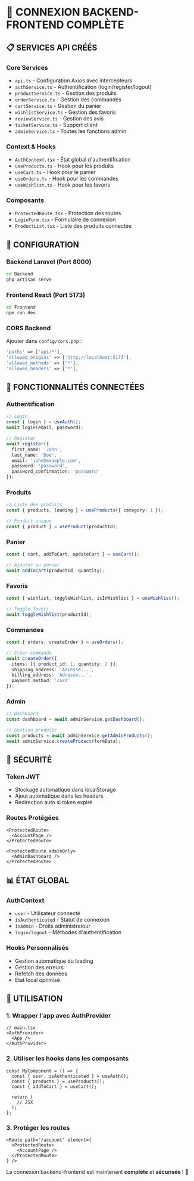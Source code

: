 # 🔗 CONNEXION BACKEND-FRONTEND COMPLÈTE

## 📋 SERVICES API CRÉÉS

### **Core Services**
- `api.ts` - Configuration Axios avec intercepteurs
- `authService.ts` - Authentification (login/register/logout)
- `productService.ts` - Gestion des produits
- `orderService.ts` - Gestion des commandes
- `cartService.ts` - Gestion du panier
- `wishlistService.ts` - Gestion des favoris
- `reviewService.ts` - Gestion des avis
- `ticketService.ts` - Support client
- `adminService.ts` - Toutes les fonctions admin

### **Context & Hooks**
- `AuthContext.tsx` - État global d'authentification
- `useProducts.ts` - Hook pour les produits
- `useCart.ts` - Hook pour le panier
- `useOrders.ts` - Hook pour les commandes
- `useWishlist.ts` - Hook pour les favoris

### **Composants**
- `ProtectedRoute.tsx` - Protection des routes
- `LoginForm.tsx` - Formulaire de connexion
- `ProductList.tsx` - Liste des produits connectée

## 🔧 CONFIGURATION

### **Backend Laravel (Port 8000)**
```bash
cd Backend
php artisan serve
```

### **Frontend React (Port 5173)**
```bash
cd Frontend
npm run dev
```

### **CORS Backend**
Ajouter dans `config/cors.php` :
```php
'paths' => ['api/*'],
'allowed_origins' => ['http://localhost:5173'],
'allowed_methods' => ['*'],
'allowed_headers' => ['*'],
```

## 🚀 FONCTIONNALITÉS CONNECTÉES

### **Authentification**
```typescript
// Login
const { login } = useAuth();
await login(email, password);

// Register
await register({
  first_name: 'John',
  last_name: 'Doe',
  email: 'john@example.com',
  password: 'password',
  password_confirmation: 'password'
});
```

### **Produits**
```typescript
// Liste des produits
const { products, loading } = useProducts({ category: 1 });

// Produit unique
const { product } = useProduct(productId);
```

### **Panier**
```typescript
const { cart, addToCart, updateCart } = useCart();

// Ajouter au panier
await addToCart(productId, quantity);
```

### **Favoris**
```typescript
const { wishlist, toggleWishlist, isInWishlist } = useWishlist();

// Toggle favori
await toggleWishlist(productId);
```

### **Commandes**
```typescript
const { orders, createOrder } = useOrders();

// Créer commande
await createOrder({
  items: [{ product_id: 1, quantity: 2 }],
  shipping_address: 'Adresse...',
  billing_address: 'Adresse...',
  payment_method: 'card'
});
```

### **Admin**
```typescript
// Dashboard
const dashboard = await adminService.getDashboard();

// Gestion produits
const products = await adminService.getAdminProducts();
await adminService.createProduct(formData);
```

## 🔐 SÉCURITÉ

### **Token JWT**
- Stockage automatique dans localStorage
- Ajout automatique dans les headers
- Redirection auto si token expiré

### **Routes Protégées**
```tsx
<ProtectedRoute>
  <AccountPage />
</ProtectedRoute>

<ProtectedRoute adminOnly>
  <AdminDashboard />
</ProtectedRoute>
```

## 📊 ÉTAT GLOBAL

### **AuthContext**
- `user` - Utilisateur connecté
- `isAuthenticated` - Statut de connexion
- `isAdmin` - Droits administrateur
- `login/logout` - Méthodes d'authentification

### **Hooks Personnalisés**
- Gestion automatique du loading
- Gestion des erreurs
- Refetch des données
- État local optimisé

## 🎯 UTILISATION

### **1. Wrapper l'app avec AuthProvider**
```tsx
// main.tsx
<AuthProvider>
  <App />
</AuthProvider>
```

### **2. Utiliser les hooks dans les composants**
```tsx
const MyComponent = () => {
  const { user, isAuthenticated } = useAuth();
  const { products } = useProducts();
  const { addToCart } = useCart();
  
  return (
    // JSX
  );
};
```

### **3. Protéger les routes**
```tsx
<Route path="/account" element={
  <ProtectedRoute>
    <AccountPage />
  </ProtectedRoute>
} />
```

La connexion backend-frontend est maintenant **complète** et **sécurisée** ! 🎉